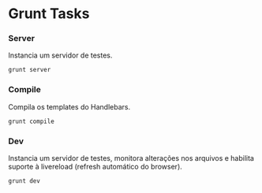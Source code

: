 # Grunt Tasks

### Server

Instancia um servidor de testes.

```
grunt server
```

### Compile

Compila os templates do Handlebars.

```
grunt compile
```

### Dev

Instancia um servidor de testes, monitora alterações nos arquivos e habilita suporte à livereload (refresh automático do browser).

```
grunt dev
```
